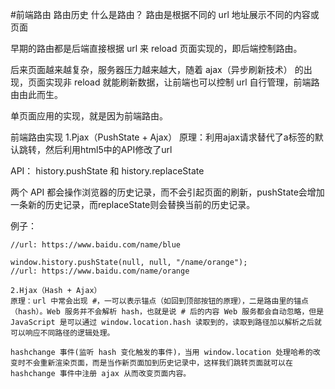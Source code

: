 #前端路由
路由历史
什么是路由？ 路由是根据不同的 url 地址展示不同的内容或页面

早期的路由都是后端直接根据 url 来 reload 页面实现的，即后端控制路由。

后来页面越来越复杂，服务器压力越来越大，随着 ajax（异步刷新技术） 的出现，页面实现非 reload 就能刷新数据，让前端也可以控制 url 自行管理，前端路由由此而生。

单页面应用的实现，就是因为前端路由。

前端路由实现
1.Pjax（PushState + Ajax）
原理：利用ajax请求替代了a标签的默认跳转，然后利用html5中的API修改了url

API： history.pushState 和 history.replaceState

两个 API 都会操作浏览器的历史记录，而不会引起页面的刷新，pushState会增加一条新的历史记录，而replaceState则会替换当前的历史记录。

例子：


``` window.history.pushState(null, null, "name/blue");
//url: https://www.baidu.com/name/blue

window.history.pushState(null, null, "/name/orange");
//url: https://www.baidu.com/name/orange
 
2.Hjax（Hash + Ajax）
原理：url 中常会出现 #，一可以表示锚点（如回到顶部按钮的原理），二是路由里的锚点（hash）。Web 服务并不会解析 hash，也就是说 # 后的内容 Web 服务都会自动忽略，但是 JavaScript 是可以通过 window.location.hash 读取到的，读取到路径加以解析之后就可以响应不同路径的逻辑处理。

hashchange 事件(监听 hash 变化触发的事件)，当用 window.location 处理哈希的改变时不会重新渲染页面，而是当作新页面加到历史记录中，这样我们跳转页面就可以在 hashchange 事件中注册 ajax 从而改变页面内容。

 
